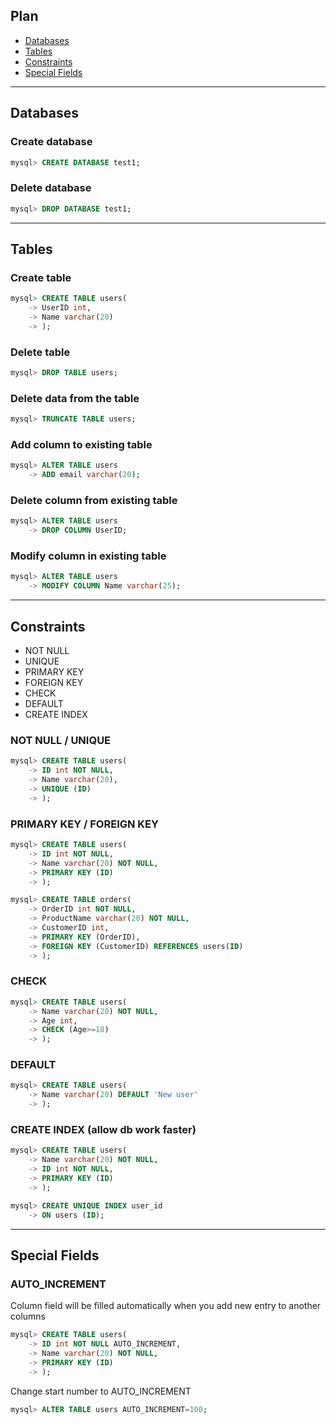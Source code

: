 ## Plan

- [Databases](#databases)
- [Tables](#tables)
- [Constraints](#constraints-data-type-rules)
- [Special Fields](#special-fields)

---
## Databases
### Create database
```sql
mysql> CREATE DATABASE test1;
```

### Delete database
```sql
mysql> DROP DATABASE test1;
```

---
## Tables
### Create table
```sql
mysql> CREATE TABLE users(
    -> UserID int, 
    -> Name varchar(20)
    -> );
```

### Delete table
```sql
mysql> DROP TABLE users;
```

### Delete data from the table
```sql
mysql> TRUNCATE TABLE users;
```

### Add column to existing table
```sql
mysql> ALTER TABLE users 
    -> ADD email varchar(20);
```

### Delete column from existing table
```sql
mysql> ALTER TABLE users 
    -> DROP COLUMN UserID;
```

### Modify column in existing table
```sql
mysql> ALTER TABLE users  
    -> MODIFY COLUMN Name varchar(25);
```

---
## Constraints 

- NOT NULL
- UNIQUE
- PRIMARY KEY
- FOREIGN KEY
- CHECK
- DEFAULT
- CREATE INDEX
  
### NOT NULL / UNIQUE
```sql
mysql> CREATE TABLE users(
    -> ID int NOT NULL,
    -> Name varchar(20),
    -> UNIQUE (ID)
    -> );
```

### PRIMARY KEY / FOREIGN KEY
```sql
mysql> CREATE TABLE users(
    -> ID int NOT NULL,
    -> Name varchar(20) NOT NULL,
    -> PRIMARY KEY (ID)
    -> );

mysql> CREATE TABLE orders(
    -> OrderID int NOT NULL,
    -> ProductName varchar(20) NOT NULL,
    -> CustomerID int,
    -> PRIMARY KEY (OrderID),
    -> FOREIGN KEY (CustomerID) REFERENCES users(ID)
    -> );
```

### CHECK
```sql
mysql> CREATE TABLE users(
    -> Name varchar(20) NOT NULL,
    -> Age int,
    -> CHECK (Age>=18)
    -> );
```

### DEFAULT
```sql
mysql> CREATE TABLE users(
    -> Name varchar(20) DEFAULT 'New user'
    -> );
```

### CREATE INDEX (allow db work faster)

```sql
mysql> CREATE TABLE users(
    -> Name varchar(20) NOT NULL,
    -> ID int NOT NULL,
    -> PRIMARY KEY (ID)
    -> );
```

```sql
mysql> CREATE UNIQUE INDEX user_id 
    -> ON users (ID);
```

---
## Special Fields
### AUTO_INCREMENT
Column field will be filled automatically when you add new entry to another columns
```sql
mysql> CREATE TABLE users(
    -> ID int NOT NULL AUTO_INCREMENT,
    -> Name varchar(20) NOT NULL,
    -> PRIMARY KEY (ID)
    -> );
```

Change start number to AUTO_INCREMENT
```sql
mysql> ALTER TABLE users AUTO_INCREMENT=100;
```

